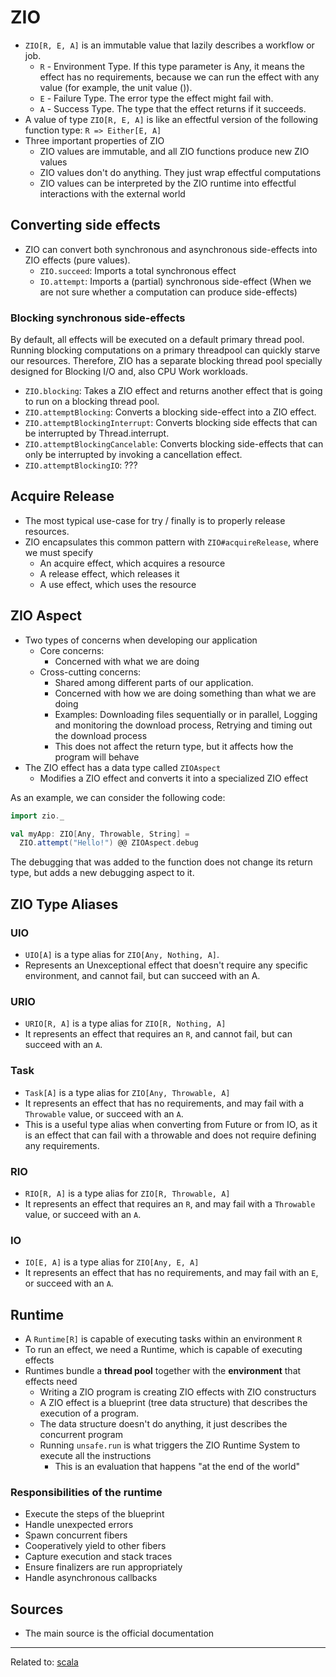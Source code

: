 # ZIO

- `ZIO[R, E, A]` is an immutable value that lazily describes a workflow or job. 
    - `R` - Environment Type. If this type parameter is Any, it means the effect has no requirements, because we can run the effect with any value (for example, the unit value ()).
    - `E` - Failure Type. The error type the effect might fail with.
    - `A` - Success Type. The type that the effect returns if it succeeds.
- A value of type `ZIO[R, E, A]` is like an effectful version of the following function type: `R => Either[E, A]`
- Three important properties of ZIO
    - ZIO values are immutable, and all ZIO functions produce new ZIO values
    - ZIO values don't do anything. They just wrap effectful computations
    - ZIO values can be interpreted by the ZIO runtime into effectful interactions with the external world
    

## Converting side effects
- ZIO can convert both synchronous and asynchronous side-effects into ZIO effects (pure values).
    - `ZIO.succeed`: Imports a total synchronous effect
    - `IO.attempt`: Imports a (partial) synchronous side-effect (When we are not sure whether a computation can produce side-effects)

### Blocking synchronous side-effects
By default, all effects will be executed on a default primary thread pool. Running blocking computations on a primary threadpool can quickly starve our resources. Therefore, ZIO has a separate blocking thread pool specially designed for Blocking I/O and, also CPU Work workloads.

- `ZIO.blocking`: Takes a ZIO effect and returns another effect that is going to run on a blocking thread pool.
- `ZIO.attemptBlocking`: Converts a blocking side-effect into a ZIO effect.
- `ZIO.attemptBlockingInterrupt`: Converts blocking side effects that can be interrupted by Thread.interrupt.
- `ZIO.attemptBlockingCancelable`: Converts blocking side-effects that can only be interrupted by invoking a cancellation effect.
- `ZIO.attemptBlockingIO`: ???

## Acquire Release
- The most typical use-case for try / finally is to properly release resources.
- ZIO encapsulates this common pattern with `ZIO#acquireRelease`, where we must specify
    - An acquire effect, which acquires a resource
    - A release effect, which releases it
    - A use effect, which uses the resource

## ZIO Aspect
- Two types of concerns when developing our application
    - Core concerns: 
        - Concerned with what we are doing
    - Cross-cutting concerns: 
        - Shared among different parts of our application.
        - Concerned with how we are doing something than what we are doing
        - Examples: Downloading files sequentially or in parallel, Logging and monitoring the download process, Retrying and timing out the download process
        - This does not affect the return type, but it affects how the program will behave
- The ZIO effect has a data type called `ZIOAspect`
    - Modifies a ZIO effect and converts it into a specialized ZIO effect

As an example, we can consider the following code:

```Scala
import zio._

val myApp: ZIO[Any, Throwable, String] =
  ZIO.attempt("Hello!") @@ ZIOAspect.debug
```

The debugging that was added to the function does not change its return type, but adds a new debugging aspect to it.

## ZIO Type Aliases

### UIO
- `UIO[A]` is a type alias for `ZIO[Any, Nothing, A]`.
- Represents an Unexceptional effect that doesn't require any specific environment, and cannot fail, but can succeed with an A.

### URIO
- `URIO[R, A]` is a type alias for `ZIO[R, Nothing, A]`
- It represents an effect that requires an `R`, and cannot fail, but can succeed with an `A`.

### Task
- `Task[A]` is a type alias for `ZIO[Any, Throwable, A]`
- It represents an effect that has no requirements, and may fail with a `Throwable` value, or succeed with an `A`.
- This is a useful type alias when converting from Future or from IO, as it is an effect that can fail with a throwable and does not require defining any requirements.


### RIO
- `RIO[R, A]` is a type alias for `ZIO[R, Throwable, A]`
- It represents an effect that requires an `R`, and may fail with a `Throwable` value, or succeed with an `A`.

### IO
- `IO[E, A]` is a type alias for `ZIO[Any, E, A]`
- It represents an effect that has no requirements, and may fail with an `E`, or succeed with an `A`.

## Runtime
- A `Runtime[R]` is capable of executing tasks within an environment `R`
- To run an effect, we need a Runtime, which is capable of executing effects
- Runtimes bundle a __thread pool__ together with the __environment__ that effects need
    - Writing a ZIO program is creating ZIO effects with ZIO constructurs
    - A ZIO effect is a blueprint (tree data structure) that describes the execution of a program.
    - The data structure doesn't do anything, it just describes the concurrent program
    - Running `unsafe.run` is what triggers the ZIO Runtime System to execute all the instructions
        - This is an evaluation that happens "at the end of the world"

### Responsibilities of the runtime
- Execute the steps of the blueprint
- Handle unexpected errors
- Spawn concurrent fibers
- Cooperatively yield to other fibers
- Capture execution and stack traces
- Ensure finalizers are run appropriately
- Handle asynchronous callbacks

## Sources
* The main source is the official documentation

---

Related to: [scala](scala)